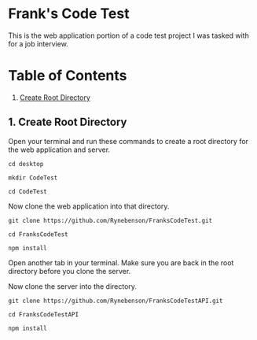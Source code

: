 # Frank's Code Test

This is the web application portion of a code test project I was tasked with for a job interview.

# Table of Contents
1. [Create Root Directory](#create-root-directory)

<a name="create-root-directory"></a>
## 1. Create Root Directory

Open your terminal and run these commands to create a root directory for the web application and server.

 `cd desktop`
 
 `mkdir CodeTest`
 
 `cd CodeTest`

Now clone the web application into that directory.

  `git clone https://github.com/Rynebenson/FranksCodeTest.git`
  
  `cd FranksCodeTest`
  
  `npm install`

Open another tab in your terminal. Make sure you are back in the root directory before you clone the server.

Now clone the server into the directory.

  `git clone https://github.com/Rynebenson/FranksCodeTestAPI.git`
  
  `cd FranksCodeTestAPI`
  
  `npm install`
